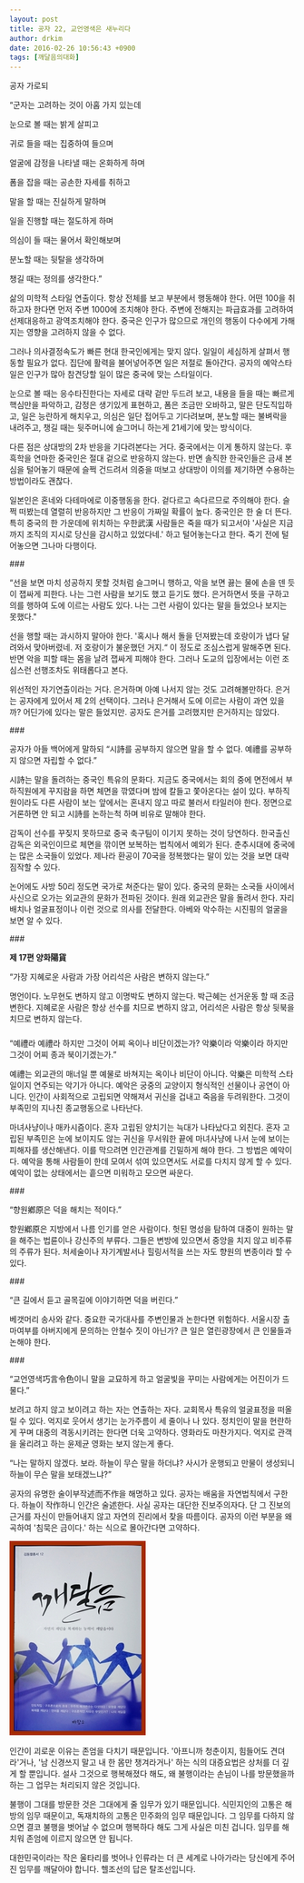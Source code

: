 ```yaml
---
layout: post
title: 공자 22, 교언영색은 새누리다
author: drkim
date: 2016-02-26 10:56:43 +0900
tags: [깨달음의대화]
---
```

공자 가로되   
      
“군자는 고려하는 것이 아홉 가지 있는데  
      
눈으로 볼 때는 밝게 살피고  
      
귀로 들을 때는 집중하여 들으며   
      
얼굴에 감정을 나타낼 때는 온화하게 하며  
      
폼을 잡을 때는 공손한 자세를 취하고  
      
말을 할 때는 진실하게 말하며  
      
일을 진행할 때는 절도하게 하며   
      
의심이 들 때는 물어서 확인해보며  
      
분노할 때는 뒷탈을 생각하며  
      
챙길 때는 정의를 생각한다.” 

  


삶의 미학적 스타일 연출이다. 항상 전체를 보고 부분에서 행동해야 한다. 어떤 100을 취하고자 한다면 먼저 주변 1000에 조치해야 한다. 주변에 전해지는 파급효과를 고려하여 선제대응하고 광역조치해야 한다. 중국은 인구가 많으므로 개인의 행동이 다수에게 가해지는 영향을 고려하지 않을 수 없다.

  


그러나 의사결정속도가 빠른 현대 한국인에게는 맞지 않다. 일일이 세심하게 살펴서 행동할 필요가 없다. 집단에 활력을 불어넣어주면 일은 저절로 돌아간다. 공자의 예악스타일은 인구가 많아 참견당할 일이 많은 중국에 맞는 스타일이다.   
  


눈으로 볼 때는 응수타진한다는 자세로 대략 겉만 두드려 보고, 내용을 들을 때는 빠르게 핵심만을 파악하고, 감정은 생기있게 표현하고, 폼은 조금만 오바하고, 말은 단도직입하고, 일은 능란하게 해치우고, 의심은 일단 접어두고 기다려보며, 분노할 때는 불벼락을 내려주고, 챙길 때는 뒷주머니에 슬그머니 하는게 21세기에 맞는 방식이다.

  


다른 점은 상대방의 2차 반응을 기다려본다는 거다. 중국에서는 이게 통하지 않는다. 후흑학을 연마한 중국인은 절대 겉으로 반응하지 않는다. 반면 솔직한 한국인들은 금새 본심을 털어놓기 때문에 슬쩍 건드려서 의중을 떠보고 상대방이 이의를 제기하면 수용하는 방법이라도 괜찮다.

  


일본인은 혼네와 다테마에로 이중행동을 한다. 겉다르고 속다르므로 주의해야 한다. 슬쩍 떠봤는데 열렬히 반응하지만 그 반응이 가짜일 확률이 높다. 중국인은 한 술 더 뜬다. 특히 중국의 한 가운데에 위치하는 우한武漢 사람들은 죽을 때가 되고서야 '사실은 지금까지 조직의 지시로 당신을 감시하고 있었다네.' 하고 털어놓는다고 한다. 죽기 전에 털어놓으면 그나마 다행이다. 

  


\### 

  


“선을 보면 마치 성공하지 못할 것처럼 슬그머니 행하고, 악을 보면 끓는 물에 손을 덴 듯이 잽싸게 피한다. 나는 그런 사람을 보기도 했고 듣기도 했다. 은거하면서 뜻을 구하고 의를 행하여 도에 이르는 사람도 있다. 나는 그런 사람이 있다는 말을 들었으나 보지는 못했다."

  


선을 행할 때는 과시하지 말아야 한다. '혹시나 해서 돌을 던져봤는데 호랑이가 냅다 달려와서 맞아버렸네. 저 호랑이가 불운했던 거지.“ 이 정도로 조심스럽게 말해주면 된다. 반면 악을 피할 때는 몸을 날려 잽싸게 피해야 한다. 그러나 도교의 입장에서는 이런 조심스런 선행조차도 위태롭다고 본다.

  


위선적인 자기연출이라는 거다. 은거하며 아예 나서지 않는 것도 고려해볼만하다. 은거는 공자에게 있어서 제 2의 선택이다. 그러나 은거해서 도에 이르는 사람이 과연 있을까? 어딘가에 있다는 말은 들었지만. 공자도 은거를 고려했지만 은거하지는 않았다. 

  


\### 

  


공자가 아들 백어에게 말하되 “시詩를 공부하지 않으면 말을 할 수 없다. 예禮를 공부하지 않으면 자립할 수 없다.”

  


시詩는 말을 돌려하는 중국인 특유의 문화다. 지금도 중국에서는 회의 중에 면전에서 부하직원에게 꾸지람을 하면 체면을 깎였다며 밤에 칼들고 쫓아온다는 설이 있다. 부하직원이라도 다른 사람이 보는 앞에서는 혼내지 않고 따로 불러서 타일러야 한다. 정면으로 거론하면 안 되고 시詩를 논하는척 하며 비유로 말해야 한다.

  


감독이 선수를 꾸짖지 못하므로 중국 축구팀이 이기지 못하는 것이 당연하다. 한국출신 감독은 외국인이므로 체면을 깎이면 보복하는 법칙에서 예외가 된다. 춘추시대에 중국에는 많은 소국들이 있었다. 제나라 환공이 70국을 정복했다는 말이 있는 것을 보면 대략 짐작할 수 있다.

  


논어에도 사방 50리 정도면 국가로 쳐준다는 말이 있다. 중국의 문화는 소국들 사이에서 사신으로 오가는 외교관의 문화가 전파된 것이다. 원래 외교관은 말을 돌려서 한다. 자리배치나 얼굴표정이나 이런 것으로 의사를 전달한다. 아베와 악수하는 시진핑의 얼굴을 보면 알 수 있다. 

  


\### 

  


 
   **제 17편 양화陽貨**

  


“가장 지혜로운 사람과 가장 어리석은 사람은 변하지 않는다.” 

  


명언이다. 노무현도 변하지 않고 이명박도 변하지 않는다. 박근혜는 선거운동 할 때 조금 변한다. 지혜로운 사람은 항상 선수를 치므로 변하지 않고, 어리석은 사람은 항상 뒷북을 치므로 변하지 않는다. 

  


###

  


“예禮라 예禮라 하지만 그것이 어찌 옥이나 비단이겠는가? 악樂이라 악樂이라 하지만 그것이 어찌 종과 북이기겠는가.” 

  


예禮는 외교관의 매너일 뿐 예물로 바쳐지는 옥이나 비단이 아니다. 악樂은 미학적 스타일이지 연주되는 악기가 아니다. 예악은 궁중의 교양이지 형식적인 선물이나 공연이 아니다. 인간이 사회적으로 고립되면 약해져서 귀신을 겁내고 죽음을 두려워한다. 그것이 부족민의 지나친 종교행동으로 나타난다.

  


마녀사냥이나 매카시즘이다. 혼자 고립된 양치기는 늑대가 나타났다고 외친다. 혼자 고립된 부족민은 눈에 보이지도 않는 귀신을 무서워한 끝에 마녀사냥에 나서 눈에 보이는 피해자를 생산해낸다. 이를 막으려면 인간관계를 긴밀하게 해야 한다. 그 방법은 예악이다. 예악을 통해 사람들이 한데 모여서 섞여 있으면서도 서로를 다치지 않게 할 수 있다. 예악이 없는 상태에서는 흩으면 미워하고 모으면 싸운다. 

  


\### 

  


“향원鄕原은 덕을 해치는 적이다.” 

  


향원鄕原은 지방에서 나름 인기를 얻은 사람이다. 헛된 명성을 탐하여 대중이 원하는 말을 해주는 법륜이나 강신주의 부류다. 그들은 변방에 있으면서 중앙을 치지 않고 비주류의 주류가 된다. 처세술이나 자기계발서나 힐링서적을 쓰는 자도 향원의 변종이라 할 수 있다. 

  


\### 

  


“큰 길에서 듣고 골목길에 이야기하면 덕을 버린다.” 

  


베갯머리 송사와 같다. 중요한 국가대사를 주변인물과 논한다면 위험하다. 서울시장 출마여부를 아버지에게 문의하는 안철수 짓이 아닌가? 큰 일은 열린광장에서 큰 인물들과 논해야 한다. 

  


\### 

  


“교언영색巧言令色이니 말을 교묘하게 하고 얼굴빛을 꾸미는 사람에게는 어진이가 드물다.”

  


보려고 하지 않고 보이려고 하는 자는 연출하는 자다. 교회목사 특유의 얼굴표정을 떠올릴 수 있다. 억지로 웃어서 생기는 눈가주름이 세 줄이나 나 있다. 정치인이 말을 현란하게 꾸며 대중의 격동시키려는 한다면 더욱 고약하다. 영화라도 마찬가지다. 억지로 관객을 울리려고 하는 윤제균 영화는 보지 않는게 좋다. 

  


“나는 말하지 않겠다. 보라. 하늘이 무슨 말을 하더냐? 사시가 운행되고 만물이 생성되니 하늘이 무슨 말을 보태겠느냐?”

  


공자의 유명한 술이부작述而不作을 해명하고 있다. 공자는 배움을 자연법칙에서 구한다. 하늘이 작作하니 인간은 술述한다. 사실 공자는 대단한 진보주의자다. 단 그 진보의 근거를 자신이 만들어내지 않고 자연의 진리에서 찾을 따름이다. 공자의 이런 부분을 왜곡하여 '침묵은 금이다.' 하는 식으로 몰아간다면 고약하다. 

  


  



 ![](/files/attach/images/198/439/679/aDSC01523.JPG) 

  


인간이 괴로운 이유는 존엄을 다치기 때문입니다. '아프니까 청춘이지, 힘들어도 견뎌라'거나, '남 신경쓰지 말고 내 한 몸만 챙겨라거나' 하는 식의 대증요법은 상처를 더 깊게 할 뿐입니다. 설사 그것으로 행복해졌다 해도, 왜 불행이라는 손님이 나를 방문했을까 하는 그 업무는 처리되지 않은 것입니다.

  


불행이 그대를 방문한 것은 그대에게 줄 임무가 있기 때문입니다. 식민지인의 고통은 해방의 임무 때문이고, 독재치하의 고통은 민주화의 임무 때문입니다. 그 임무를 다하지 않으면 결코 불행을 벗어날 수 없으며 행복하다 해도 그게 사실은 미친 겁니다. 임무를 해치워 존엄에 이르지 않으면 안 됩니다.

  


대한민국이라는 작은 울타리를 벗어나 인류라는 더 큰 세계로 나아가라는 당신에게 주어진 임무를 깨달아야 합니다. 헬조선의 답은 탈조선입니다.